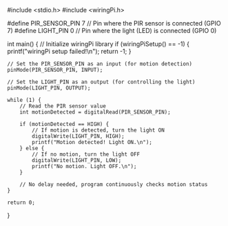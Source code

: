 #include <stdio.h>
#include <wiringPi.h>

#define PIR_SENSOR_PIN 7   // Pin where the PIR sensor is connected (GPIO 7)
#define LIGHT_PIN 0        // Pin where the light (LED) is connected (GPIO 0)

int main() {
    // Initialize wiringPi library
    if (wiringPiSetup() == -1) {
        printf("wiringPi setup failed!\n");
        return -1;
    }

    // Set the PIR_SENSOR_PIN as an input (for motion detection)
    pinMode(PIR_SENSOR_PIN, INPUT);

    // Set the LIGHT_PIN as an output (for controlling the light)
    pinMode(LIGHT_PIN, OUTPUT);

    while (1) {
        // Read the PIR sensor value
        int motionDetected = digitalRead(PIR_SENSOR_PIN);

        if (motionDetected == HIGH) {
            // If motion is detected, turn the light ON
            digitalWrite(LIGHT_PIN, HIGH);
            printf("Motion detected! Light ON.\n");
        } else {
            // If no motion, turn the light OFF
            digitalWrite(LIGHT_PIN, LOW);
            printf("No motion. Light OFF.\n");
        }

        // No delay needed, program continuously checks motion status
    }

    return 0;
}
